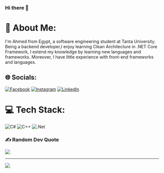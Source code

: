 ### Hi there 👋

# 💫 About Me:
I'm Ahmed from Egypt, a software engineering student at Tanta University. 
Being a backend developer,I enjoy learning Clean Architecture in .NET Core Framework, I extend my knowledge by learning new languages and frameworks.
Moreover, I have little experience with front-end frameworks and languages.


## 🌐 Socials:
[![Facebook](https://img.shields.io/badge/Facebook-%231877F2.svg?logo=Facebook&logoColor=white)](https://www.facebook.com/ahmed.tawfeek.5680) [![Instagram](https://img.shields.io/badge/Instagram-%23E4405F.svg?logo=Instagram&logoColor=white)](https://www.instagram.com/aahmed.tawfik) [![LinkedIn](https://img.shields.io/badge/LinkedIn-%230077B5.svg?logo=linkedin&logoColor=white)](https://www.linkedin.com/in/ahmed-tawfik-0842032a6) 

# 💻 Tech Stack:
![C#](https://img.shields.io/badge/c%23-%23239120.svg?style=for-the-badge&logo=csharp&logoColor=white) ![C++](https://img.shields.io/badge/c++-%2300599C.svg?style=for-the-badge&logo=c%2B%2B&logoColor=white)  ![.Net](https://img.shields.io/badge/.NET-5C2D91?style=for-the-badge&logo=.net&logoColor=white) 

### ✍️ Random Dev Quote
![](https://quotes-github-readme.vercel.app/api?type=horizontal&theme=radical)

---
[![](https://visitcount.itsvg.in/api?id=Ahmed0Tawfik&icon=4&color=1)](https://visitcount.itsvg.in)

<!-- Proudly created with GPRM ( https://gprm.itsvg.in ) -->
